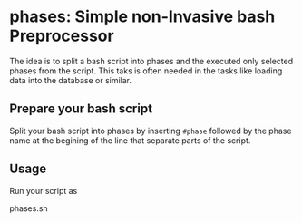 # phases: Simple non-Invasive bash Preprocessor

The idea is to split a bash script into phases and the executed
only selected phases from the script.  This taks is often needed
in the tasks like loading data into the database or similar.

## Prepare your bash script

Split your bash script into phases by inserting ```#phase```
followed by the phase name at the begining of the line that
separate parts of the script.  

## Usage

Run your script as

  phases.sh 
